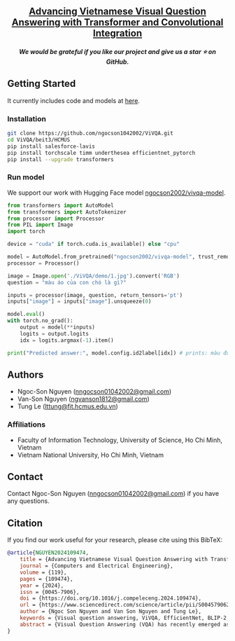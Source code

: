 <h2 align="center"> <a href="https://www.sciencedirect.com/science/article/pii/S0045790624004014">Advancing Vietnamese Visual Question Answering
with Transformer and Convolutional Integration</a></h2>
<h5 align="center"> We would be grateful if you like our project and give us a star ⭐ on GitHub.  </h2>

<h5 align="center">

## Getting Started
It currently includes code and models at 
[here](beit3/HCMUS/).
### Installation
```bash
git clone https://github.com/ngocson1042002/ViVQA.git
cd ViVQA/beit3/HCMUS
pip install salesforce-lavis
pip install torchscale timm underthesea efficientnet_pytorch
pip install --upgrade transformers
```
### Run model
We support our work with Hugging Face model [ngocson2002/vivqa-model](https://huggingface.co/ngocson2002/vivqa-model).
```python
from transformers import AutoModel
from transformers import AutoTokenizer
from processor import Processor
from PIL import Image
import torch

device = "cuda" if torch.cuda.is_available() else "cpu"

model = AutoModel.from_pretrained("ngocson2002/vivqa-model", trust_remote_code=True).to(device)
processor = Processor()

image = Image.open('./ViVQA/demo/1.jpg').convert('RGB')
question = "màu áo của con chó là gì?"

inputs = processor(image, question, return_tensors='pt')
inputs["image"] = inputs["image"].unsqueeze(0)

model.eval()
with torch.no_grad():
    output = model(**inputs)
    logits = output.logits
    idx = logits.argmax(-1).item()

print("Predicted answer:", model.config.id2label[idx]) # prints: màu đỏ
```
## Authors
- Ngoc-Son Nguyen
([nngocson01042002@gmail.com](mailto:nngocson01042002@gmail.com))
- Van-Son Nguyen
([ngvanson1812@gmail.com](mailto:ngvanson1812@gmail.com))
- Tung Le ([lttung@fit.hcmus.edu.vn](mailto:lttung@fit.hcmus.edu.vn))
### Affiliations
- Faculty of Information Technology, University of Science, Ho Chi Minh, Vietnam
- Vietnam National University, Ho Chi Minh, Vietnam
## Contact
Contact Ngoc-Son Nguyen ([nngocson01042002@gmail.com](mailto:nngocson01042002@gmail.com)) if you have any questions.
## Citation
If you find our work useful for your research, please cite using this BibTeX:
```bibtex
@article{NGUYEN2024109474,
    title = {Advancing Vietnamese Visual Question Answering with Transformer and Convolutional Integration},
    journal = {Computers and Electrical Engineering},
    volume = {119},
    pages = {109474},
    year = {2024},
    issn = {0045-7906},
    doi = {https://doi.org/10.1016/j.compeleceng.2024.109474},
    url = {https://www.sciencedirect.com/science/article/pii/S0045790624004014},
    author = {Ngoc Son Nguyen and Van Son Nguyen and Tung Le},
    keywords = {Visual question answering, ViVQA, EfficientNet, BLIP-2, Convolutional},
    abstract = {Visual Question Answering (VQA) has recently emerged as a potential research domain, captivating the interest of many in the field of artificial intelligence and computer vision. Despite the prevalence of approaches in English, there is a notable lack of systems specifically developed for certain languages, particularly Vietnamese. This study aims to bridge this gap by conducting comprehensive experiments on the Vietnamese Visual Question Answering (ViVQA) dataset, demonstrating the effectiveness of our proposed model. In response to community interest, we have developed a model that enhances image representation capabilities, thereby improving overall performance in the ViVQA system. Therefore, we propose AViVQA-TranConI (Advancing Vietnamese Visual Question Answering with Transformer and Convolutional Integration). AViVQA-TranConI integrates the Bootstrapping Language-Image Pre-training with frozen unimodal models (BLIP-2) and the convolutional neural network EfficientNet to extract and process both local and global features from images. This integration leverages the strengths of transformer-based architectures for capturing comprehensive contextual information and convolutional networks for detailed local features. By freezing the parameters of these pre-trained models, we significantly reduce the computational cost and training time, while maintaining high performance. This approach significantly improves image representation and enhances the performance of existing VQA systems. We then leverage a multi-modal fusion module based on a general-purpose multi-modal foundation model (BEiT-3) to fuse the information between visual and textual features. Our experimental findings demonstrate that AViVQA-TranConI surpasses competing baselines, achieving promising performance. This is particularly evident in its accuracy of 71.04% on the test set of the ViVQA dataset, marking a significant advancement in our research area. The code is available at https://github.com/nngocson2002/ViVQA.}
}
```
